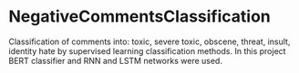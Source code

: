 # NegativeCommentsClassification
Classification of comments into:  toxic, severe toxic, obscene, threat, insult, identity hate by supervised learning classification methods. In this project BERT
 classifier and RNN and LSTM networks were used. 
 
